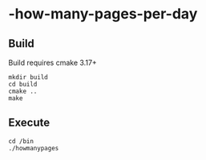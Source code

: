 # -how-many-pages-per-day

## Build
 Build requires cmake 3.17+
```
mkdir build
cd build
cmake ..
make 
```

## Execute
```
cd /bin
./howmanypages
```

